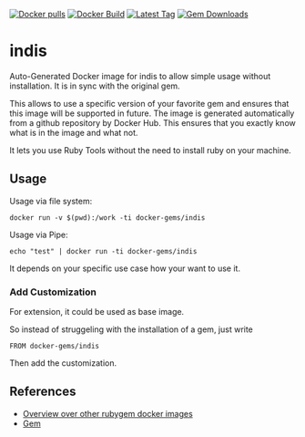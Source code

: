 [![Docker pulls](https://img.shields.io/docker/pulls/rubygem/indis.svg)](https://hub.docker.com/r/rubygem/indis/)
[![Docker Build](https://img.shields.io/docker/automated/rubygem/indis.svg)](https://hub.docker.com/r/rubygem/indis/)
[![Latest Tag](https://img.shields.io/github/tag/docker-rubygem/indis.svg)](https://hub.docker.com/r/rubygem/indis/)
[![Gem Downloads](https://img.shields.io/gem/dt/indis.svg)](https://rubygems.org/gems/indis/)
# indis

Auto-Generated Docker image for indis to allow simple usage without installation.
It is in sync with the original gem.

This allows to use a specific version of your favorite gem and ensures that this image will be supported in future.
The image is generated automatically from a github repository by Docker Hub.
This ensures that you exactly know what is in the image and what not.

It lets you use Ruby Tools without the need to install ruby on your machine.

## Usage

Usage via file system:

`docker run -v $(pwd):/work -ti docker-gems/indis`

Usage via Pipe:

`echo "test" | docker run -ti docker-gems/indis`

It depends on your specific use case how your want to use it.

### Add Customization

For extension, it could be used as base image.

So instead of struggeling with the installation of a gem, just write

`FROM docker-gems/indis`

Then add the customization.

## References

 - [Overview over other rubygem docker images](https://github.com/thinkbot/docker-rubygem)
 - [Gem](https://rubygems.org/gems/indis/)
